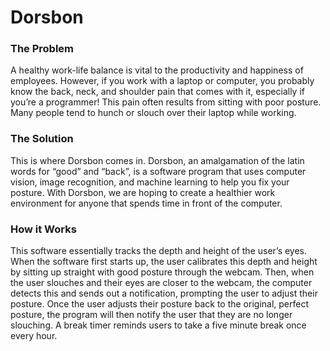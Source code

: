 # Dorsbon
### The Problem
A healthy work-life balance is vital to the productivity and happiness of employees. However, if you work with a laptop or computer, you probably know the back, neck, and shoulder pain that comes with it, especially if you’re a programmer! This pain often results from sitting with poor posture. Many people tend to hunch or slouch over their laptop while working.

### The Solution
This is where Dorsbon comes in. Dorsbon, an amalgamation of the latin words for “good” and “back”, is a software program that uses computer vision, image recognition, and machine learning to help you fix your posture. With Dorsbon, we are hoping to create a healthier work environment for anyone that spends time in front of the computer.

### How it Works 
This software essentially tracks the depth and height of the user’s eyes. When the software first starts up, the user calibrates this depth and height by sitting up straight with good posture through the webcam. Then, when the user slouches and their eyes are closer to the webcam, the computer detects this and sends out a notification, prompting the user to adjust their posture. Once the user adjusts their posture back to the original, perfect posture, the program will then notify the user that they are no longer slouching. A break timer reminds users to take a five minute break once every hour.

